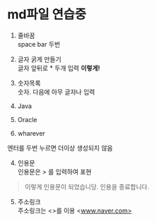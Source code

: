 # md파일 연습중  
  
1. 줄바꿈  
space bar 두번  

2. 글자 굵게 만들기  
글자 앞뒤로 * 두개 입력
**이렇게!**  

3. 숫자목록  
숫자. 다음에 아무 글자나 입력  
1. Java
2. Oracle
3. wharever

엔터를 두번 누르면 더이상 생성되지 않음  

4. 인용문  
인용문은 > 를 입력하여 표현
> 이렇게 인용문이 되었습니당.
> 인용을 종료합니다.

5. 주소링크  
주소링크는 <>를 이용
<www.naver.com>


